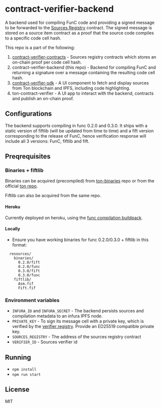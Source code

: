 # contract-verifier-backend

A backend used for compiling FunC code and providing a signed message to be forwarded to the [Sources Registry](https://github.com/ton-blockchain/TEPs/pull/91) contract.
The signed message is stored on a source item contract as a proof that the source code compiles to a specific code cell hash.

This repo is a part of the following:

1. [contract-verifier-contracts](https://github.com/ton-community/contract-verifier-contracts) - Sources registry contracts which stores an on-chain proof per code cell hash.
2. contract-verifier-backend (this repo) - Backend for compiling FunC and returning a signature over a message containing the resulting code cell hash.
3. [contract-verifier-sdk](<(https://github.com/ton-community/contract-verifier-contracts)>) - A UI component to fetch and display sources from Ton blockchain and IPFS, including code highlighting.
4. ton-contract-verifier - A UI app to interact with the backend, contracts and publish an on-chain proof.

## Configurations

The backend supports compiling in func 0.2.0 and 0.3.0.
It ships with a static version of fiftlib (will be updated from time to time) and a fift version corresponding to the release of FunC,
hence verification response will include all 3 versions: FunC, fiftlib and fift.

## Preqrequisites

### Binaries + fiftlib

Binaries can be acquired (precompiled) from [ton-binaries](https://github.com/ton-defi-org/ton-binaries) repo or from the official [ton repo](https://github.com/ton-blockchain/ton).

Fiftlib can also be acquired from the same repo.

#### Heroku

Currently deployed on heroku, using the [func compilation buildpack](https://github.com/ton-defi-org/heroku-buildpack-func-compiler/).

#### Locally

- Ensure you have working binaries for func 0.2.0/0.3.0 + fiftlib in this format:

```
  resources/
    binaries/
      0.2.0/fift
      0.2.0/func
      0.3.0/fift
      0.3.0/func
    fiftlib/
      Asm.fif
      Fift.fif
```

### Environment variables

- `INFURA_ID` and `INFURA_SECRET` - The backend persists sources and compilation metadata to an infura IPFS node.
- `PRIVATE_KEY` - To sign its message cell with a private key, which is verified by the [verifier registry](https://github.com/ton-blockchain/TEPs/pull/91). Provide an ED25519 compatible private key.
- `SOURCES_REGISTRY` - The address of the sources registry contract
- `VERIFIER_ID` - Sources verifier id

## Running

- `npm install`
- `npm run start`

## License

MIT
